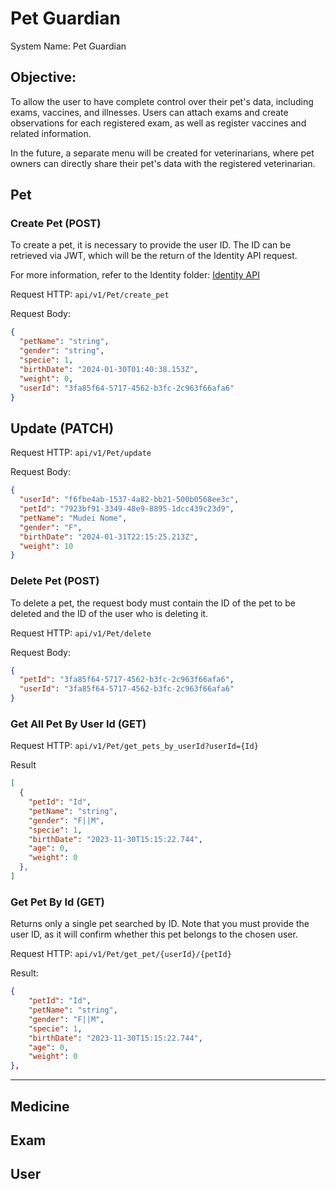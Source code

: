 # Pet Guardian


System Name: Pet Guardian

## Objective:

To allow the user to have complete control over their pet's data, including exams, vaccines, and illnesses. Users can attach exams and create observations for each registered exam, as well as register vaccines and related information.

In the future, a separate menu will be created for veterinarians, where pet owners can directly share their pet's data with the registered veterinarian.

## Pet

### Create Pet (POST)

To create a pet, it is necessary to provide the user ID. The ID can be retrieved via JWT, which will be the return of the Identity API request.

For more information, refer to the Identity folder:
<a href="https://github.com/PedroHumberto/pet_guardian/tree/main/src/services/PetGuardian/PetGuadian.API">Identity API </a>

Request HTTP: ``api/v1/Pet/create_pet``


Request Body:
```json
{
  "petName": "string",
  "gender": "string",
  "specie": 1,
  "birthDate": "2024-01-30T01:40:38.153Z",
  "weight": 0,
  "userId": "3fa85f64-5717-4562-b3fc-2c963f66afa6"
}
```


## Update (PATCH)

Request HTTP: ``api/v1/Pet/update``


Request Body:
```json
{
  "userId": "f6fbe4ab-1537-4a82-bb21-500b0568ee3c",
  "petId": "7923bf91-3349-48e9-8895-1dcc439c23d9",
  "petName": "Mudei Nome",
  "gender": "F",
  "birthDate": "2024-01-31T22:15:25.213Z",
  "weight": 10
}
```


### Delete Pet (POST)

To delete a pet, the request body must contain the ID of the pet to be deleted and the ID of the user who is deleting it.

Request HTTP: ``api/v1/Pet/delete``


Request Body:
```json
{
  "petId": "3fa85f64-5717-4562-b3fc-2c963f66afa6",
  "userId": "3fa85f64-5717-4562-b3fc-2c963f66afa6"
}
```

### Get All Pet By User Id (GET)

Request HTTP: ``api/v1/Pet/get_pets_by_userId?userId={Id}``


Result
```json
[
  {
    "petId": "Id",
    "petName": "string",
    "gender": "F||M",
    "specie": 1,
    "birthDate": "2023-11-30T15:15:22.744",
    "age": 0,
    "weight": 0
  },
]
```

### Get Pet By Id (GET)


Returns only a single pet searched by ID. Note that you must provide the user ID, as it will confirm whether this pet belongs to the chosen user.

Request HTTP: ``api/v1/Pet/get_pet/{userId}/{petId}``

Result:
```json
{
    "petId": "Id",
    "petName": "string",
    "gender": "F||M",
    "specie": 1,
    "birthDate": "2023-11-30T15:15:22.744",
    "age": 0,
    "weight": 0
},

```
---

## Medicine
## Exam
## User